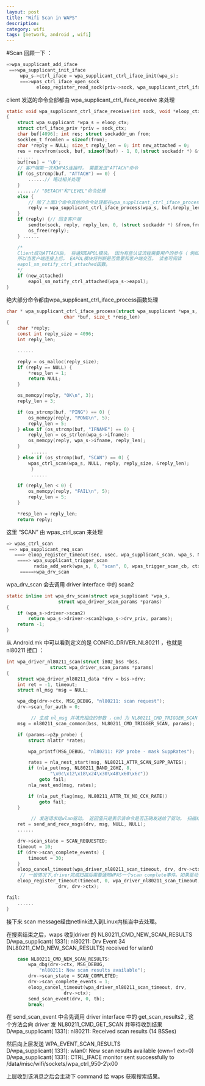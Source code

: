 ```yaml
---
layout: post
title: "Wifi Scan in WAPS"
description:
category: wifi
tags: [network, android , wifi]
---
```

#Scan
回顾一下 ：

```c
=>wpa_supplicant_add_iface
 ==>wpa_supplicant_init_iface
     wpa_s->ctrl_iface = wpa_supplicant_ctrl_iface_init(wpa_s);
     ===>wpas_ctrl_iface_open_sock
           eloop_register_read_sock(priv->sock, wpa_supplicant_ctrl_iface_receive, wpa_s, priv);
```

client 发送的命令全部都由 wpa_supplicant_ctrl_iface_receive 来处理   

```c
static void wpa_supplicant_ctrl_iface_receive(int sock, void *eloop_ctx,void *sock_ctx)
{
	struct wpa_supplicant *wpa_s = eloop_ctx;
	struct ctrl_iface_priv *priv = sock_ctx;
	char buf[4096]; int res; struct sockaddr_un from;
	socklen_t fromlen = sizeof(from);
	char *reply = NULL; size_t reply_len = 0; int new_attached = 0;
	res = recvfrom(sock, buf, sizeof(buf) - 1, 0,(struct sockaddr *) &from, &fromlen);
	......
	buf[res] = '\0';
	// 客户端第一次和WPAS连接时， 需要发送"ATTACH"命令
	if (os_strcmp(buf, "ATTACH") == 0) {
		......// 略过相关处理
	}
	......// "DETACH"和"LEVEL"命令处理
	else {
		// 除了上面3个命令其他的命令处理都在wpa_supplicant_ctrl_iface_process函数中
		reply = wpa_supplicant_ctrl_iface_process(wpa_s, buf,&reply_len);
	} 
	if (reply) {// 回复客户端
		sendto(sock, reply, reply_len, 0, (struct sockaddr *) &from,fromlen);
		os_free(reply);
	} ......

	/*
	Client成功ATTACH后， 将通知EAPOL模块。 因为有些认证流程需要用户的参与（ 例如输入密码之类的） ，
	所以当客户端连接上后， EAPOL模块将判断是否需要和客户端交互。 读者可阅读
	eapol_sm_notify_ctrl_attached函数。
	*/
	if (new_attached)
		eapol_sm_notify_ctrl_attached(wpa_s->eapol);
}
```
绝大部分命令都由wpa_supplicant_ctrl_iface_process函数处理    

```c
char * wpa_supplicant_ctrl_iface_process(struct wpa_supplicant *wpa_s,
					 char *buf, size_t *resp_len)
{
	char *reply;
	const int reply_size = 4096;
	int reply_len;

	......

	reply = os_malloc(reply_size);
	if (reply == NULL) {
		*resp_len = 1;
		return NULL;
	}

	os_memcpy(reply, "OK\n", 3);
	reply_len = 3;

	if (os_strcmp(buf, "PING") == 0) {
		os_memcpy(reply, "PONG\n", 5);
		reply_len = 5;
	} else if (os_strcmp(buf, "IFNAME") == 0) {
		reply_len = os_strlen(wpa_s->ifname);
		os_memcpy(reply, wpa_s->ifname, reply_len);
	}
         ......
	} else if (os_strcmp(buf, "SCAN") == 0) {
		wpas_ctrl_scan(wpa_s, NULL, reply, reply_size, &reply_len);
         }
         ......

	if (reply_len < 0) {
		os_memcpy(reply, "FAIL\n", 5);
		reply_len = 5;
	}

	*resp_len = reply_len;
	return reply;         
```

这里 “SCAN” 由 wpas_ctrl_scan 来处理

```c
=> wpas_ctrl_scan
 ==> wpa_supplicant_req_scan
   ===> eloop_register_timeout(sec, usec, wpa_supplicant_scan, wpa_s, NULL);
    ====> wpa_supplicant_trigger_scan
          radio_add_work(wpa_s, 0, "scan", 0, wpas_trigger_scan_cb, ctx)
     =====>wpa_drv_scan
```
wpa_drv_scan 会去调用 driver interface 中的 scan2 

```c
static inline int wpa_drv_scan(struct wpa_supplicant *wpa_s,
			       struct wpa_driver_scan_params *params)
{
	if (wpa_s->driver->scan2)
		return wpa_s->driver->scan2(wpa_s->drv_priv, params);
	return -1;
}
```

从 Android.mk 中可以看到定义的是 CONFIG_DRIVER_NL80211 ，也就是 nl80211 接口 ：       

```c
int wpa_driver_nl80211_scan(struct i802_bss *bss,
			    struct wpa_driver_scan_params *params)
{
	struct wpa_driver_nl80211_data *drv = bss->drv;
	int ret = -1, timeout;
	struct nl_msg *msg = NULL;

	wpa_dbg(drv->ctx, MSG_DEBUG, "nl80211: scan request");
	drv->scan_for_auth = 0;

         // 生成 nl_msg 并填充相应的参数 ，cmd 为 NL80211_CMD_TRIGGER_SCAN
	msg = nl80211_scan_common(bss, NL80211_CMD_TRIGGER_SCAN, params);

	if (params->p2p_probe) {
		struct nlattr *rates;

		wpa_printf(MSG_DEBUG, "nl80211: P2P probe - mask SuppRates");

		rates = nla_nest_start(msg, NL80211_ATTR_SCAN_SUPP_RATES);
		if (nla_put(msg, NL80211_BAND_2GHZ, 8,
			    "\x0c\x12\x18\x24\x30\x48\x60\x6c"))
			goto fail;
		nla_nest_end(msg, rates);

		if (nla_put_flag(msg, NL80211_ATTR_TX_NO_CCK_RATE))
			goto fail;
	}

         // 发送请求给wlan驱动。 返回值只是表示该命令是否正确发送给了驱动。 扫描结束事件将通过 driver event返回给WPAS。
	ret = send_and_recv_msgs(drv, msg, NULL, NULL);
	......

	drv->scan_state = SCAN_REQUESTED;
	timeout = 10;
	if (drv->scan_complete_events) {
		timeout = 30;
	}
	eloop_cancel_timeout(wpa_driver_nl80211_scan_timeout, drv, drv->ctx);
     // 一般情况下,driver完成扫描后需要通知WPAS一个scan complete事件。如果驱动不通知的话,WPAS就会自己去查询driver以获取扫描到的无线网络信息。
	eloop_register_timeout(timeout, 0, wpa_driver_nl80211_scan_timeout,
			       drv, drv->ctx);

fail:
	......
}
```
接下来 scan message经由netlink进入到Linux内核当中去处理。   

在搜索结束之后，waps 收到driver 的 NL80211_CMD_NEW_SCAN_RESULTS    
D/wpa_supplicant( 1331): nl80211: Drv Event 34 (NL80211_CMD_NEW_SCAN_RESULTS) received for wlan0   

```c
	case NL80211_CMD_NEW_SCAN_RESULTS:
		wpa_dbg(drv->ctx, MSG_DEBUG,
			"nl80211: New scan results available");
		drv->scan_state = SCAN_COMPLETED;
		drv->scan_complete_events = 1;
		eloop_cancel_timeout(wpa_driver_nl80211_scan_timeout, drv,
				     drv->ctx);
		send_scan_event(drv, 0, tb);
		break;
```
在 send_scan_event 中会先调用 driver interface 中的 get_scan_results2 , 这个方法会向 driver 发 NL80211_CMD_GET_SCAN 并等待收到结果    
D/wpa_supplicant( 1331): nl80211: Received scan results (14 BSSes)   

然后向上层发送 WPA_EVENT_SCAN_RESULTS    
D/wpa_supplicant( 1331): wlan0: New scan results available (own=1 ext=0)     
D/wpa_supplicant( 1331): CTRL_IFACE monitor sent successfully to /data/misc/wifi/sockets/wpa_ctrl_950-2\x00

上层收到该消息之后会主动下 command 给 waps 获取搜索结果。
